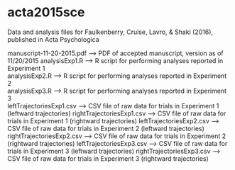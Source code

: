 # acta2015sce
Data and analysis files for Faulkenberry, Cruise, Lavro, & Shaki (2016), published in Acta Psychologica

manuscript-11-20-2015.pdf --> PDF of accepted manuscript, version as of 11/20/2015
analysisExp1.R --> R script for performing analyses reported in Experiment 1<br>
analysisExp2.R --> R script for performing analyses reported in Experiment 2<br>
analysisExp3.R --> R script for performing analyses reported in Experiment 3<br>
leftTrajectoriesExp1.csv --> CSV file of raw data for trials in Experiment 1 (leftward trajectories)
rightTrajectoriesExp1.csv --> CSV file of raw data for trials in Experiment 1 (rightward trajectories)
leftTrajectoriesExp2.csv --> CSV file of raw data for trials in Experiment 2 (leftward trajectories)
rightTrajectoriesExp2.csv --> CSV file of raw data for trials in Experiment 2 (rightward trajectories)
leftTrajectoriesExp3.csv --> CSV file of raw data for trials in Experiment 3 (leftward trajectories)
rightTrajectoriesExp3.csv --> CSV file of raw data for trials in Experiment 3 (rightward trajectories)
